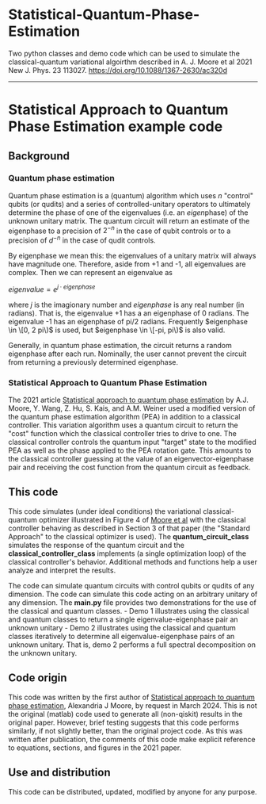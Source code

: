 # Statistical-Quantum-Phase-Estimation
Two python classes and demo code which can be used to simulate the classical-quantum variational algoirthm described in A. J. Moore et al 2021 New J. Phys. 23 113027. https://doi.org/10.1088/1367-2630/ac320d

***

# Statistical Approach to Quantum Phase Estimation example code

## Background
### Quantum phase estimation
Quantum phase estimation is a (quantum) algorithm which uses $n$ "control" qubits (or qudits) and a series of controlled-unitary operators to ultimately determine the phase of one of the eigenvalues (i.e. an *eigen*phase) of the unknown unitary matrix. The quantum circuit will return an estimate of the eigenphase to a precision of $2^{-n}$ in the case of qubit controls or to a precision of $d^{-n}$ in the case of qudit controls.

By eigenphase we mean this: the eigenvalues of a unitary matrix will always have magnitude one. Therefore, aside from +1 and -1, all eigenvalues are complex. Then we can represent an eigenvalue as 

$eigenvalue = e^{j \cdot eigenphase}$

where *j* is the imagionary number and *eigenphase* is any real number (in radians). That is, the eigenvalue +1 has a an eigenphase of 0 radians. The eigenvalue -1 has an eigenphase of pi/2 radians. Frequently $eigenphase \in \[0, 2 pi\)$ is used, but $eigenphase \in \[-pi, pi\)$ is also valid.

Generally, in quantum phase estimation, the circuit returns a random eigenphase after each run. Nominally, the user cannot prevent the circuit from returning a previously determined eigenphase.

### Statistical Approach to Quantum Phase Estimation
The 2021 article [Statistical approach to quantum phase estimation](https://doi.org/10.1088/1367-2630/ac320d) by A.J. Moore, Y. Wang, Z. Hu, S. Kais, and A.M. Weiner used a modified version of the quantum phase estimation algorithm (PEA) in addition to a classical controller. This variation algorithm uses a quantum circuit to return the "cost" function which the classical controller tries to drive to one. The classical controller controls the quantum input "target" state to the modified PEA as well as the phase applied to the PEA rotation gate. This amounts to the classical controller guessing at the value of an eigenvector-eigenphase pair and receiving the cost function from the quantum circuit as feedback.

## This code
This code simulates (under ideal conditions) the variational classical-quantum optimizer illustrated in Figure 4 of [Moore et al](https://doi.org/10.1088/1367-2630/ac320d) with the classical controller behaving as described in Section 3 of that paper (the "Standard Approach" to the classical optimizer is used). The **quantum_circuit_class** simulates the response of the quantum circuit and the **classical_controller_class** implements (a single optimization loop) of the classical controller's behavior. Additional methods and functions help a user analyze and interpret the results.

The code can simulate quantum circuits with control qubits or qudits of any dimension. The code can simulate this code acting on an arbitrary unitary of any dimension. The **main.py** file provides two demonstrations for the use of the classical and quantum classes.
	- Demo 1 illustrates using the classical and quantum classes to return a single eigenvalue-eigenphase pair an unknown unitary
	- Demo 2 illustrates using the classical and quantum classes iteratively to determine all eigenvalue-eigenphase pairs of an unknown unitary. That is, demo 2 performs a full spectral decomposition on the unknown unitary.

## Code origin
This code was written by the first author of [Statistical approach to quantum phase estimation](https://doi.org/10.1088/1367-2630/ac320d), Alexandria J Moore, by request in March 2024. This is not the original (matlab) code used to generate all (non-qiskit) results in the original paper. However, brief testing suggests that this code performs similarly, if not slightly better, than the original project code. As this was written after publication, the comments of this code make explicit reference to equations, sections, and figures in the 2021 paper.

## Use and distribution
This code can be distributed, updated, modified by anyone for any purpose.
